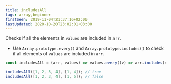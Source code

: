 ```yaml
---
title: includesAll
tags: array,beginner
firstSeen: 2019-11-04T21:37:16+02:00
lastUpdated: 2020-10-20T23:02:01+03:00
---
```


Checks if all the elements in `values` are included in `arr`.

- Use `Array.prototype.every()` and `Array.prototype.includes()` to check if all elements of `values` are included in `arr`.

```js
const includesAll = (arr, values) => values.every((v) => arr.includes(v));
```

```js
includesAll([1, 2, 3, 4], [1, 4]); // true
includesAll([1, 2, 3, 4], [1, 5]); // false
```

